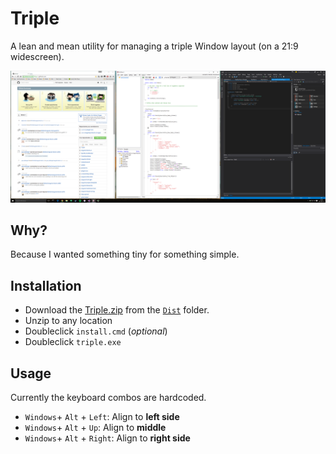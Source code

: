 # Triple
A lean and mean utility for managing a triple Window layout (on a 21:9 widescreen).

![Screenshot](https://raw.githubusercontent.com/McNull/Triple/master/Screenshot.png)

## Why?
Because I wanted something tiny for something simple.

## Installation
* Download the [Triple.zip](https://github.com/McNull/Triple/raw/master/Dist/Triple.zip) from the [`Dist`](https://github.com/McNull/Triple/tree/master/Dist) folder.
* Unzip to any location
* Doubleclick `install.cmd` (_optional_)
* Doubleclick `triple.exe`

## Usage
Currently the keyboard combos are hardcoded.

* `Windows`+ `Alt` + `Left`: Align to **left side**
* `Windows`+ `Alt` + `Up`: Align to **middle**
* `Windows`+ `Alt` + `Right`: Align to **right side**

